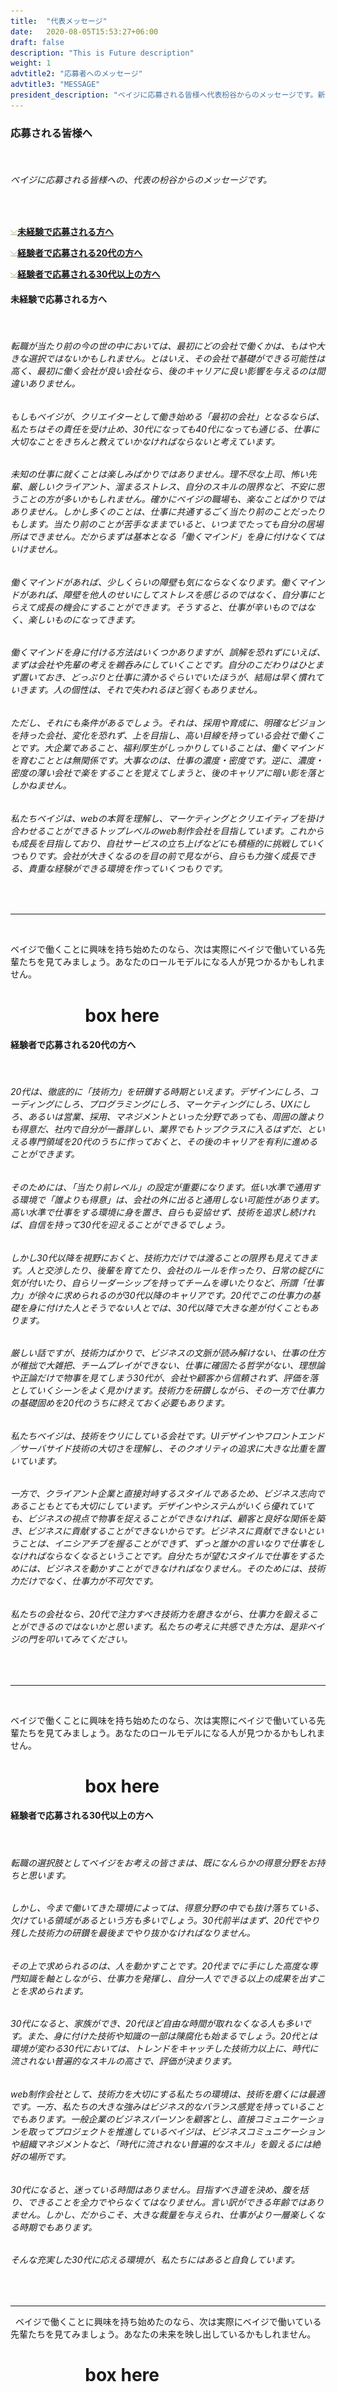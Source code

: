 ```yaml
---
title:  "代表メッセージ"
date:   2020-08-05T15:53:27+06:00
draft: false
description: "This is Future description"
weight: 1
advtitle2: "応募者へのメッセージ"
advtitle3: "MESSAGE"
president_description: "ベイジに応募される皆様へ代表枌谷からのメッセージです。新卒、20代、30代以上の方に向けて、私たちの想いをお伝えします。"
---
```


### **応募される皆様へ**
&nbsp;
###### ベイジに応募される皆様への、代表の枌谷からのメッセージです。
&nbsp;

![Image Not Available](../../ico_arw_page_anchor.gif)[**未経験で応募される方へ**](#未経験で応募される方へ)

![Image Not Available](../../ico_arw_page_anchor.gif)[**経験者で応募される20代の方へ**](#経験者で応募される20代の方へ)

![Image Not Available](../../ico_arw_page_anchor.gif)[**経験者で応募される30代以上の方へ**](#経験者で応募される30代以上の方へ)

#### **未経験で応募される方へ**
&nbsp;
###### 転職が当たり前の今の世の中においては、最初にどの会社で働くかは、もはや大きな選択ではないかもしれません。とはいえ、その会社で基礎ができる可能性は高く、最初に働く会社が良い会社なら、後のキャリアに良い影響を与えるのは間違いありません。
###### もしもベイジが、クリエイターとして働き始める「最初の会社」となるならば、私たちはその責任を受け止め、30代になっても40代になっても通じる、仕事に大切なことをきちんと教えていかなければならないと考えています。
###### 未知の仕事に就くことは楽しみばかりではありません。理不尽な上司、怖い先輩、厳しいクライアント、溜まるストレス、自分のスキルの限界など、不安に思うことの方が多いかもしれません。確かにベイジの職場も、楽なことばかりではありません。しかし多くのことは、仕事に共通するごく当たり前のことだったりもします。当たり前のことが苦手なままでいると、いつまでたっても自分の居場所はできません。だからまずは基本となる「働くマインド」を身に付けなくてはいけません。
###### 働くマインドがあれば、少しくらいの障壁も気にならなくなります。働くマインドがあれば、障壁を他人のせいにしてストレスを感じるのではなく、自分事にとらえて成長の機会にすることができます。そうすると、仕事が辛いものではなく、楽しいものになってきます。
###### 働くマインドを身に付ける方法はいくつかありますが、誤解を恐れずにいえば、まずは会社や先輩の考えを鵜呑みにしていくことです。自分のこだわりはひとまず置いておき、どっぷりと仕事に漬かるぐらいでいたほうが、結局は早く慣れていきます。人の個性は、それで失われるほど弱くもありません。
###### ただし、それにも条件があるでしょう。それは、採用や育成に、明確なビジョンを持った会社、変化を恐れず、上を目指し、高い目線を持っている会社で働くことです。大企業であること、福利厚生がしっかりしていることは、働くマインドを育むこととは無関係です。大事なのは、仕事の濃度・密度です。逆に、濃度・密度の薄い会社で楽をすることを覚えてしまうと、後のキャリアに暗い影を落としかねません。
###### 私たちベイジは、webの本質を理解し、マーケティングとクリエイティブを掛け合わせることができるトップレベルのweb制作会社を目指しています。これからも成長を目指しており、自社サービスの立ち上げなどにも積極的に挑戦していくつもりです。会社が大きくなるのを目の前で見ながら、自らも力強く成長できる、貴重な経験ができる環境を作っていくつもりです。

&nbsp; 

---
&nbsp;

ベイジで働くことに興味を持ち始めたのなら、次は実際にベイジで働いている先輩たちを見てみましょう。あなたのロールモデルになる人が見つかるかもしれません。

# &nbsp; &nbsp; &nbsp; &nbsp; &nbsp; &nbsp; &nbsp; &nbsp; &nbsp; box here

#### **経験者で応募される20代の方へ**
&nbsp;
###### 20代は、徹底的に「技術力」を研鑚する時期といえます。デザインにしろ、コーディングにしろ、プログラミングにしろ、マーケティングにしろ、UXにしろ、あるいは営業、採用、マネジメントといった分野であっても、周囲の誰よりも得意だ、社内で自分が一番詳しい、業界でもトップクラスに入るはずだ、といえる専門領域を20代のうちに作っておくと、その後のキャリアを有利に進めることができます。

###### そのためには、「当たり前レベル」の設定が重要になります。低い水準で通用する環境で「誰よりも得意」は、会社の外に出ると通用しない可能性があります。高い水準で仕事をする環境に身を置き、自らも妥協せず、技術を追求し続ければ、自信を持って30代を迎えることができるでしょう。

###### しかし30代以降を視野におくと、技術力だけでは渡ることの限界も見えてきます。人と交渉したり、後輩を育てたり、会社のルールを作ったり、日常の綻びに気が付いたり、自らリーダーシップを持ってチームを導いたりなど、所謂「仕事力」が徐々に求められるのが30代以降のキャリアです。20代でこの仕事力の基礎を身に付けた人とそうでない人とでは、30代以降で大きな差が付くこともあります。

###### 厳しい話ですが、技術力ばかりで、ビジネスの文脈が読み解けない、仕事の仕方が稚拙で大雑把、チームプレイができない、仕事に確固たる哲学がない、理想論や正論だけで物事を見てしまう30代が、会社や顧客から信頼されず、評価を落としていくシーンをよく見かけます。技術力を研鑽しながら、その一方で仕事力の基礎固めを20代のうちに終えておく必要もあります。

###### 私たちベイジは、技術をウリにしている会社です。UIデザインやフロントエンド／サーバサイド技術の大切さを理解し、そのクオリティの追求に大きな比重を置いています。

###### 一方で、クライアント企業と直接対峙するスタイルであるため、ビジネス志向であることもとても大切にしています。デザインやシステムがいくら優れていても、ビジネスの視点で物事を捉えることができなければ、顧客と良好な関係を築き、ビジネスに貢献することができないからです。ビジネスに貢献できないということは、イニシアチブを握ることができず、ずっと誰かの言いなりで仕事をしなければならなくなるということです。自分たちが望むスタイルで仕事をするためには、ビジネスを動かすことができなければなりません。そのためには、技術力だけでなく、仕事力が不可欠です。

###### 私たちの会社なら、20代で注力すべき技術力を磨きながら、仕事力を鍛えることができるのではないかと思います。私たちの考えに共感できた方は、是非ベイジの門を叩いてみてください。
&nbsp;

---
&nbsp;

ベイジで働くことに興味を持ち始めたのなら、次は実際にベイジで働いている先輩たちを見てみましょう。あなたのロールモデルになる人が見つかるかもしれません。

# &nbsp; &nbsp; &nbsp; &nbsp; &nbsp; &nbsp; &nbsp; &nbsp; &nbsp; box here

#### **経験者で応募される30代以上の方へ**
&nbsp;
###### 転職の選択肢としてベイジをお考えの皆さまは、既になんらかの得意分野をお持ちと思います。

###### しかし、今まで働いてきた環境によっては、得意分野の中でも抜け落ちている、欠けている領域があるという方も多いでしょう。30代前半はまず、20代でやり残した技術力の研鑚を最後までやり抜かなければなりません。

###### その上で求められるのは、人を動かすことです。20代までに手にした高度な専門知識を軸としながら、仕事力を発揮し、自分一人でできる以上の成果を出すことを求められます。

###### 30代になると、家族ができ、20代ほど自由な時間が取れなくなる人も多いです。また、身に付けた技術や知識の一部は陳腐化も始まるでしょう。20代とは環境が変わる30代においては、トレンドをキャッチした技術力以上に、時代に流されない普遍的なスキルの高さで、評価が決まります。

###### web制作会社として、技術力を大切にする私たちの環境は、技術を磨くには最適です。一方、私たちの大きな強みはビジネス的なバランス感覚を持っていることでもあります。一般企業のビジネスパーソンを顧客とし、直接コミュニケーションを取ってプロジェクトを推進しているベイジは、ビジネスコミュニケーションや組織マネジメントなど、「時代に流されない普遍的なスキル」を鍛えるには絶好の場所です。

###### 30代になると、迷っている時間はありません。目指すべき道を決め、腹を括り、できることを全力でやらなくてはなりません。言い訳ができる年齢ではありません。しかし、だからこそ、大きな裁量を与えられ、仕事がより一層楽しくなる時期でもあります。

###### そんな充実した30代に応える環境が、私たちにはあると自負しています。
&nbsp;

---
&nbsp;
ベイジで働くことに興味を持ち始めたのなら、次は実際にベイジで働いている先輩たちを見てみましょう。あなたの未来を映し出しているかもしれません。
# &nbsp; &nbsp; &nbsp; &nbsp; &nbsp; &nbsp; &nbsp; &nbsp; &nbsp; box here

